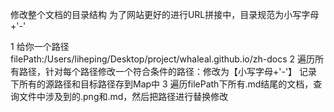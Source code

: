 

修改整个文档的目录结构
为了网站更好的进行URL拼接中，目录规范为小写字母+'-'


1 给你一个路径 filePath:/Users/liheping/Desktop/project/whaleal.github.io/zh-docs
2 遍历所有路径，针对每个路径修改一个符合条件的路径：修改为【小写字母+'-'】
  记录下所有的源路径和目标路径存到Map中
3 遍历filePath下所有.md结尾的文档，查询文件中涉及到的.png和.md，然后把路径进行替换修改

